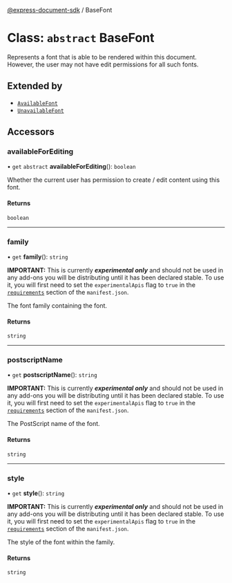 [@express-document-sdk](../overview.md) / BaseFont

# Class: `abstract` BaseFont

Represents a font that is able to be rendered within this document. However, the user may not have edit permissions for
all such fonts.

## Extended by

-   [`AvailableFont`](available-font.md)
-   [`UnavailableFont`](unavailable-font.md)

## Accessors

### availableForEditing

• `get` `abstract` **availableForEditing**(): `boolean`

Whether the current user has permission to create / edit content using this font.

#### Returns

`boolean`

---

### family

• `get` **family**(): `string`

<InlineAlert slots="text" variant="warning"/>

**IMPORTANT:** This is currently ***experimental only*** and should not be used in any add-ons you will be distributing until it has been declared stable. To use it, you will first need to set the `experimentalApis` flag to `true` in the [`requirements`](../../../manifest/index.md#requirements) section of the `manifest.json`.

The font family containing the font.

#### Returns

`string`

---

### postscriptName

• `get` **postscriptName**(): `string`

<InlineAlert slots="text" variant="warning"/>

**IMPORTANT:** This is currently ***experimental only*** and should not be used in any add-ons you will be distributing until it has been declared stable. To use it, you will first need to set the `experimentalApis` flag to `true` in the [`requirements`](../../../manifest/index.md#requirements) section of the `manifest.json`.

The PostScript name of the font.

#### Returns

`string`

---

### style

• `get` **style**(): `string`

<InlineAlert slots="text" variant="warning"/>

**IMPORTANT:** This is currently ***experimental only*** and should not be used in any add-ons you will be distributing until it has been declared stable. To use it, you will first need to set the `experimentalApis` flag to `true` in the [`requirements`](../../../manifest/index.md#requirements) section of the `manifest.json`.

The style of the font within the family.

#### Returns

`string`
